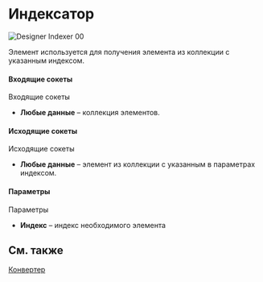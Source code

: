 # Индексатор

![Designer Indexer 00](~/images/Designer_Indexer_00.png)

Элемент используется для получения элемента из коллекции с указанным индексом. 

#### Входящие сокеты

Входящие сокеты

- **Любые данные** – коллекция элементов.

#### Исходящие сокеты

Исходящие сокеты

- **Любые данные** – элемент из коллекции с указанным в параметрах индексом.

#### Параметры

Параметры

- **Индекс** – индекс необходимого элемента

## См. также

[Конвертер](Designer_Converter.md)
